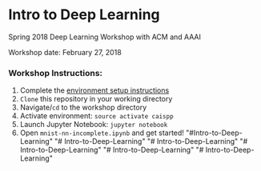 # Intro to Deep Learning
Spring 2018 Deep Learning Workshop with ACM and AAAI

Workshop date: February 27, 2018

### Workshop Instructions:
1. Complete the [environment setup instructions](http://caisplusplus.usc.edu/blog/curriculum/environment_setup)
2. `Clone` this repository in your working directory
3. Navigate/`cd` to the workshop directory
4. Activate environment: `source activate caispp`
5. Launch Jupyter Notebook: `jupyter notebook`
6. Open `mnist-nn-incomplete.ipynb` and get started!
"#Intro-to-Deep-Learning" 
"# Intro-to-Deep-Learning" 
"# Intro-to-Deep-Learning" 
"# Intro-to-Deep-Learning" 
"# Intro-to-Deep-Learning" 
"# Intro-to-Deep-Learning" 
